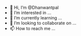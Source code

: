 - 👋 Hi, I’m @Dhanwantpal
- 👀 I’m interested in ...
- 🌱 I’m currently learning ...
- 💞️ I’m looking to collaborate on ...
- 📫 How to reach me ...

<!---
Dhanwantpal/Dhanwantpal is a ✨ special ✨ repository because its `README.md` (this file) appears on your GitHub profile.
You can click the Preview link to take a look at your changes.
--->
